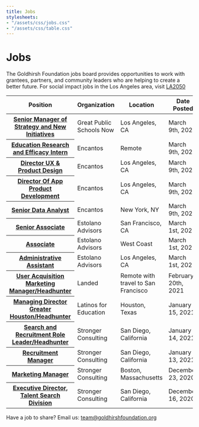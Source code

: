```yaml
---
title: Jobs
stylesheets:
- "/assets/css/jobs.css"
- "/assets/css/table.css"
---
```


Jobs
===========

The Goldhirsh Foundation jobs board provides opportunities to work with grantees, partners, and community leaders who are helping to create a better future.
For social impact jobs in the Los Angeles area, visit [LA2050](www.la2050.com/Jobs)

<table>
<thead>
<tr>
  <th scope="col">Position</th>
  <th scope="col">Organization</th>
  <th scope="col">Location</th>
  <th scope="col">Date Posted</th>
</tr>
</thead>
<tbody>
  
<tr>
  <th scope="row"><a href="https://www.linkedin.com/jobs/view/senior-manager-of-strategy-and-new-initiatives-at-great-public-schools-now-117222231/?utm_campaign=google_jobs_apply&utm_source=google_jobs_apply&utm_medium=organic">Senior Manager of Strategy and New Initiatives</a></th>
  <td>Great Public Schools Now</td>
  <td>Los Angeles, CA</td>
  <td>March 9th, 2021</td>
</tr>

<tr>
  <th scope="row"><a href="https://jobs.lever.co/encantos/bb12a3d6-29e3-48da-acfa-7fbb14359f53">Education Research and Efficacy Intern</a></th>
  <td>Encantos</td>
  <td>Remote</td>
  <td>March 9th, 2021</td>
</tr>

<tr>
  <th scope="row"><a href="https://jobs.lever.co/encantos/c3b93c6b-b8c8-4ff1-9278-72cf29b25886">Director UX & Product Design</a></th>
  <td>Encantos</td>
  <td>Los Angeles, CA</td>
  <td>March 9th, 2021</td>
</tr>

<tr>
  <th scope="row"><a href="https://jobs.lever.co/encantos/f093e79d-5efa-4b14-9a0d-019265de79c1">Director Of App Product Development</a></th>
  <td>Encantos</td>
  <td>Los Angeles, CA</td>
  <td>March 9th, 2021</td>
</tr>

<tr>
  <th scope="row"><a href="https://jobs.lever.co/encantos/f0ab82a0-fc11-4167-a839-76473fbbe3f6">Senior Data Analyst</a></th>
  <td>Encantos</td>
  <td>New York, NY</td>
  <td>March 9th, 2021</td>
</tr>

<tr>
  <th scope="row"><a href="https://static1.squarespace.com/static/5a1ef673a803bb61182df313/t/603c61ed4f7eff1aa500d294/1614569966810/Estolano+Advisors+Sr.+Assoc+Posting+%28Bay+Area%29.2.28.21.pdf">Senior Associate</a></th>
  <td>Estolano Advisors</td>
  <td>San Francisco, CA</td>
  <td>March 1st, 2021</td>
</tr>

<tr>
  <th scope="row"><a href="https://static1.squarespace.com/static/5a1ef673a803bb61182df313/t/603c62079295ad0aaf714543/1614569992716/Estolano+Advisors+Assoc+Posting+%282.28.21%29.pdf">Associate</a></th>
  <td>Estolano Advisors</td>
  <td>West Coast</td>
  <td>March 1st, 2021</td>
</tr>

<tr>
  <th scope="row"><a href="https://static1.squarespace.com/static/5a1ef673a803bb61182df313/t/6021e21e1f696e561fa5b647/1612833311096/Estolano+Advisors+Administrative+Assistant+020821.pdf">Administrative Assistant</a></th>
  <td>Estolano Advisors</td>
  <td>Los Angeles, CA</td>
  <td>March 1st, 2021</td>
</tr>

<tr>
  <th scope="row"><a href="https://jobs.lever.co/landed/517f1278-0af4-4497-8bf9-22c466587ff6">User Acquisition Marketing Manager/Headhunter</a></th>
  <td>Landed</td>
  <td>Remote with travel to San Francisco</td>
  <td>February 20th, 2021</td>
</tr>

<tr>
  <th scope="row"><a href="https://strongerconsulting.com/opportunities/#op-425126-managing-director-md-greater-houston-">Managing Director Greater Houston/Headhunter</a></th>
  <td>Latinos for Education</td>
  <td>Houston, Texas</td>
  <td>January 15, 2021</td>
</tr>

<tr>
  <th scope="row"><a href="https://strongerconsulting.com/opportunities/#op-429544-search-and-recruitment-role-leaderheadhunter-">Search and Recruitment Role Leader/Headhunter</a></th>
  <td>Stronger Consulting</td>
  <td>San Diego, California</td>
  <td>January 14, 2021</td>
</tr>

<tr>
  <th scope="row"><a href="https://strongerconsulting.com/opportunities/#op-429468-manager-recuitment">Recruitment Manager</a></th>
  <td>Stronger Consulting</td>
  <td>San Diego, California</td>
  <td>January 13, 2021</td>
</tr>

<tr>
  <th scope="row"><a href="https://strongerconsulting.com/opportunities/#op-426533-marketing-manager-">Marketing Manager</a></th>
  <td>Stronger Consulting</td>
  <td>Boston, Massachusetts</td>
  <td>December 23, 2020</td>
</tr>


<tr>
  <th scope="row"><a href="https://strongerconsulting.com/opportunities/#op-424711-executive-director-talent-search-division">Executive Director, Talent Search Division</a></th>
  <td>Stronger Consulting</td>
  <td>San Diego, California</td>
  <td>December 16, 2020</td>
</tr>


</tbody>
</table>

 
  

 





Have a job to share? Email us: <a href="mailto:team@goldhirshfoundation.org">team@goldhirshfoundation.org</a>


